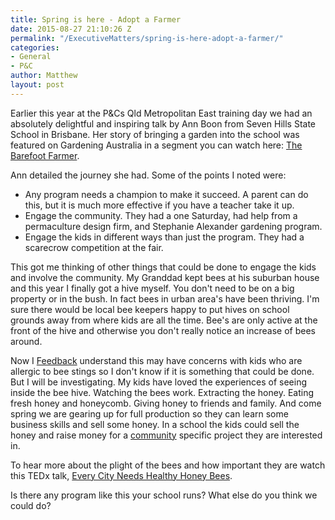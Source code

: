 ```yaml
---
title: Spring is here - Adopt a Farmer
date: 2015-08-27 21:10:26 Z
permalink: "/ExecutiveMatters/spring-is-here-adopt-a-farmer/"
categories:
- General
- P&C
author: Matthew
layout: post
---
```


Earlier this year at the P&Cs Qld Metropolitan East training day we had an absolutely delightful and inspiring talk by Ann Boon from Seven Hills State School in Brisbane. Her story of bringing a garden into the school was featured on Gardening Australia in a segment you can watch here: <a href="http://www.abc.net.au/gardening/stories/s3592918.htm" target="_blank">The Barefoot Farmer</a>.

Ann detailed the journey she had. Some of the points I noted were:

  * Any program needs a champion to make it succeed. A parent can do this, but it is much more effective if you have a teacher take it up.
  * Engage the community. They had a one Saturday, had help from a permaculture design firm, and Stephanie Alexander gardening program.
  * Engage the kids in different ways than just the program. They had a scarecrow competition at the fair.

This got me thinking of other things that could be done to engage the kids and involve the community. My Granddad kept bees at his suburban house and this year I finally got a hive myself. You don't need to be on a big property or in the bush. In fact bees in urban area's have been thriving. I'm sure there would be local bee keepers happy to put hives on school grounds away from where kids are all the time. Bee's are only active at the front of the hive and otherwise you don't really notice an increase of bees around.

Now I [Feedback](/ExecutiveMatters/feedback-and-feelings/) understand this may have concerns with kids who are allergic to bee stings so I don't know if it is something that could be done. But I will be investigating. My kids have loved the experiences of seeing inside the bee hive. Watching the bees work. Extracting the honey. Eating fresh honey and honeycomb. Giving honey to friends and family. And come spring we are gearing up for full production so they can learn some business skills and sell some honey. In a school the kids could sell the honey and raise money for a [community](/ExecutiveMatters/find-the-volunteer-talent-within-your-school-community/) specific project they are interested in.

To hear more about the plight of the bees and how important they are watch this TEDx talk, <a href="http://www.ted.com/talks/noah_wilson_rich_every_city_needs_healthy_honey_bees" target="_blank">Every City Needs Healthy Honey Bees</a>.

Is there any program like this your school runs? What else do you think we could do?
